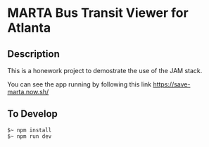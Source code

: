 # MARTA Bus Transit Viewer for Atlanta


## Description
This is a honework project to demostrate the use of the JAM stack.

You can see the app running by following this link https://save-marta.now.sh/


## To Develop

```
$~ npm install
$~ npm run dev
```
